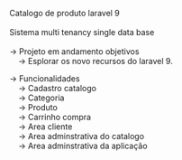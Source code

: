 
Catalogo de produto  laravel 9<br><br>
Sistema multi tenancy single data base<br><br>
-> Projeto em andamento objetivos<br>
&nbsp;&nbsp;&nbsp;      -> Esplorar os novo recursos do laravel 9.<br>


-> Funcionalidades <br>
&nbsp;&nbsp;&nbsp;    -> Cadastro catalogo <br>
&nbsp;&nbsp;&nbsp;     -> Categoria <br>
&nbsp;&nbsp;&nbsp;     -> Produto<br>
&nbsp;&nbsp;&nbsp;     -> Carrinho compra<br>
&nbsp;&nbsp;&nbsp;     -> Area cliente<br>
&nbsp;&nbsp;&nbsp;     -> Area adminstrativa do catalogo<br>
&nbsp;&nbsp;&nbsp;     -> Area adminstrativa da aplicação<br>
    

